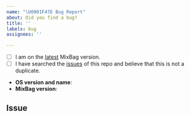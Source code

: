 ```yaml
---
name: "\U0001F47E Bug Report"
about: Did you find a bug?
title: ''
labels: bug
assignees: ''

---
```


<!--
  Hi there! Thank you for discovering and submitting an issue.

  Before you submit this; let's make sure of a few things.
  Please make sure the following boxes are ticked if they are correct.
  If not, please try and fulfill these first.
-->

<!-- Checked checkbox should look like this: [x] -->
- [ ] I am on the [latest][latest] MixBag version.
- [ ] I have searched the [issues][issues] of this repo and believe that this is not a duplicate.

<!--
  Once those are done, if you're able to fill in the following list with your information,
  it'd be very helpful to whoever handles the issue.
-->

- **OS version and name**: <!-- Replace with version + name -->
- **MixBag version**: <!-- Replace with version -->

## Issue
<!-- Now feel free to write your issue, but please be descriptive! Thanks again 🙌 ❤️ -->


[latest]: https://github.com/anthonyalmarza/mixbag/releases/latest
[issues]: https://github.com/anthonyalmarza/mixbag/issues

